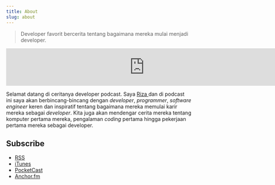 ```yaml
---
title: About
slug: about
---
```


<div class="pa4">
  <blockquote class="ml0 mt0 pl4 black-90 bl bw2 b--blue">
  <p class="f4 f3-m f3-l lh-copy measure mt0">Developer favorit bercerita tentang bagaimana mereka mulai menjadi developer.</p>
  </blockquote>
</div>
<iframe src="https://anchor.fm/ceritanya-developer/embed/episodes/Coming-Soon-e1aaad" height="102px" width="752px" frameborder="0" scrolling="no"></iframe>

Selamat datang di ceritanya developer podcast. Saya [ Riza ](https://rizafahmi.com) dan di podcast ini saya akan berbincang-bincang dengan *developer*, *programmer*, *software engineer* keren dan inspiratif tentang bagaimana mereka memulai karir mereka sebagai *developer*. Kita juga akan mendengar cerita mereka tentang komputer pertama mereka, pengalaman *coding* pertama hingga pekerjaan pertama mereka sebagai developer.

## Subscribe

* [RSS](https://anchor.fm/s/30348d4/podcast/rss)
* [iTunes](https://itunes.apple.com/us/podcast/ceritanya-developer-podcast/id1364448110?mt=2)
* [PocketCast](http://pca.st/CwU8)
* [Anchor.fm](https://anchor.fm/ceritanya-developer)
